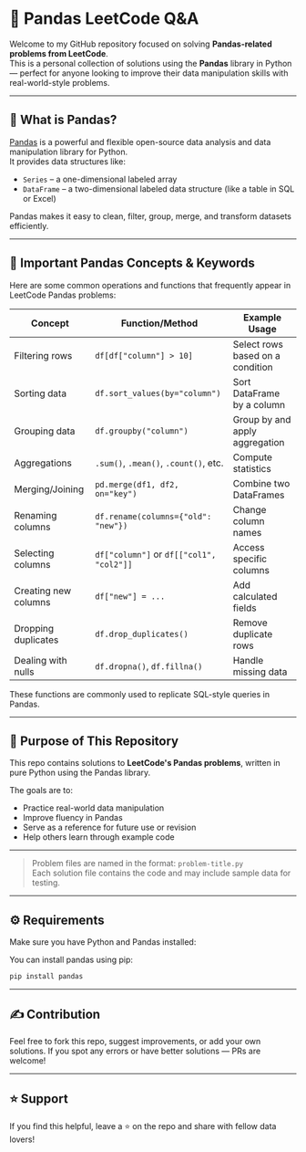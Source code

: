 # 🐼 Pandas LeetCode Q&A

Welcome to my GitHub repository focused on solving **Pandas-related problems from LeetCode**.  
This is a personal collection of solutions using the **Pandas** library in Python — perfect for anyone looking to improve their data manipulation skills with real-world-style problems.

---

## 📌 What is Pandas?

[Pandas](https://pandas.pydata.org/) is a powerful and flexible open-source data analysis and data manipulation library for Python.  
It provides data structures like:

- `Series` – a one-dimensional labeled array
- `DataFrame` – a two-dimensional labeled data structure (like a table in SQL or Excel)

Pandas makes it easy to clean, filter, group, merge, and transform datasets efficiently.

---

## 🧠 Important Pandas Concepts & Keywords

Here are some common operations and functions that frequently appear in LeetCode Pandas problems:

| Concept               | Function/Method                         | Example Usage                               |
|-----------------------|------------------------------------------|---------------------------------------------|
| Filtering rows        | `df[df["column"] > 10]`                 | Select rows based on a condition            |
| Sorting data          | `df.sort_values(by="column")`           | Sort DataFrame by a column                  |
| Grouping data         | `df.groupby("column")`                  | Group by and apply aggregation              |
| Aggregations          | `.sum()`, `.mean()`, `.count()`, etc.  | Compute statistics                          |
| Merging/Joining       | `pd.merge(df1, df2, on="key")`          | Combine two DataFrames                      |
| Renaming columns      | `df.rename(columns={"old": "new"})`     | Change column names                         |
| Selecting columns     | `df["column"]` or `df[["col1", "col2"]]`| Access specific columns                     |
| Creating new columns  | `df["new"] = ...`                       | Add calculated fields                       |
| Dropping duplicates   | `df.drop_duplicates()`                  | Remove duplicate rows                       |
| Dealing with nulls    | `df.dropna()`, `df.fillna()`            | Handle missing data                         |

These functions are commonly used to replicate SQL-style queries in Pandas.

---

## 🎯 Purpose of This Repository

This repo contains solutions to **LeetCode's Pandas problems**, written in pure Python using the Pandas library.

The goals are to:

- Practice real-world data manipulation
- Improve fluency in Pandas
- Serve as a reference for future use or revision
- Help others learn through example code

---


> Problem files are named in the format: `problem-title.py`  
> Each solution file contains the code and may include sample data for testing.

---

## ⚙️ Requirements

Make sure you have Python and Pandas installed:

You can install pandas using pip:

```bash
pip install pandas
```
---
## ✍️ Contribution
Feel free to fork this repo, suggest improvements, or add your own solutions.
If you spot any errors or have better solutions — PRs are welcome!

---
## ⭐️ Support
If you find this helpful, leave a ⭐️ on the repo and share with fellow data lovers!

